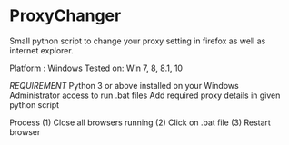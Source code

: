 # ProxyChanger
Small python script to change your proxy setting in firefox as well as internet explorer. 

Platform : Windows
Tested on: Win 7, 8, 8.1, 10

*REQUIREMENT*
Python 3 or above installed on your Windows  
Administrator access to run .bat files
Add required proxy details in given python script

Process
(1) Close all browsers running
(2) Click on .bat file 
(3) Restart browser 
